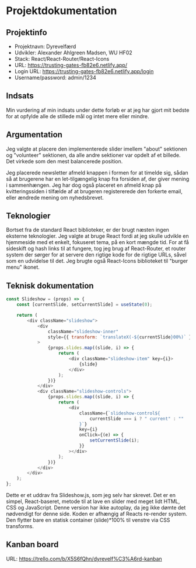# Projektdokumentation
## Projektinfo
- Projektnavn: Dyrevelfærd
- Udvikler: Alexander Ahlgreen Madsen, WU HF02
- Stack: React/React-Router/React-Icons
- URL: https://trusting-gates-fb82e6.netlify.app/
- Login URL: https://trusting-gates-fb82e6.netlify.app/login
- Username/password: admin/1234

## Indsats
Min vurdering af min indsats under dette forløb er at jeg har gjort mit bedste for at opfylde alle de stillede mål og intet mere eller mindre.

## Argumentation
Jeg valgte at placere den implementerede slider imellem "about" sektionen og "volunteer" sektionen, da alle andre sektioner var opdelt af et billede. Det virkede som den mest balancerede position.

Jeg placerede newsletter afmeld knappen i formen for at timelde sig, sådan så at brugerene har en let-tilgængelig knap fra forsiden af, der giver mening i sammenhængen. Jeg har dog også placeret en afmeld knap på kvitteringssiden i tilfælde af at brugeren registererede den forkerte email, eller ændrede mening om nyhedsbrevet.

## Teknologier
Bortset fra de standard React biblioteker, er der brugt næsten ingen eksterne teknologier. Jeg valgte at bruge React fordi at jeg skulle udvikle en hjemmeside med et enkelt, fokuseret tema, på en kort mængde tid. For at få sideskift og hash links til at fungere, tog jeg brug af React-Router, et router system der sørger for at servere den rigtige kode for de rigtige URLs, såvel som en udvidelse til det. Jeg brugte også React-Icons biblioteket til "burger menu" ikonet.

## Teknisk dokumentation
```js
const Slideshow = (props) => {
    const [currentSlide, setCurrentSlide] = useState(0);

    return (
        <div className="slideshow">
            <div
                className="slideshow-inner"
                style={{ transform: `translateX(-${currentSlide}00%)` }}
            >
                {props.slides.map((slide, i) => {
                    return (
                        <div className="slideshow-item" key={i}>
                            {slide}
                        </div>
                    );
                })}
            </div>
            <div className="slideshow-controls">
                {props.slides.map((slide, i) => {
                    return (
                        <div
                            className={`slideshow-control${
                                currentSlide === i ? " current" : ""
                            }`}
                            key={i}
                            onClick={(e) => {
                                setCurrentSlide(i);
                            }}
                        ></div>
                    );
                })}
            </div>
        </div>
    );
};
```
Dette er et uddrav fra Slideshow.js, som jeg selv har skrevet. Det er en simpel, React-baseret, metode til at lave en slider med meget lidt HTML, CSS og JavaScript. Denne version har ikke autoplay, da jeg ikke dømte det nødvendigt for denne side. Koden er afhængig af Reacts re-render system. Den flytter bare en statisk container (slide)*100% til venstre via CSS transforms.

## Kanban board
URL: https://trello.com/b/X5S6fQhn/dyrevelf%C3%A6rd-kanban